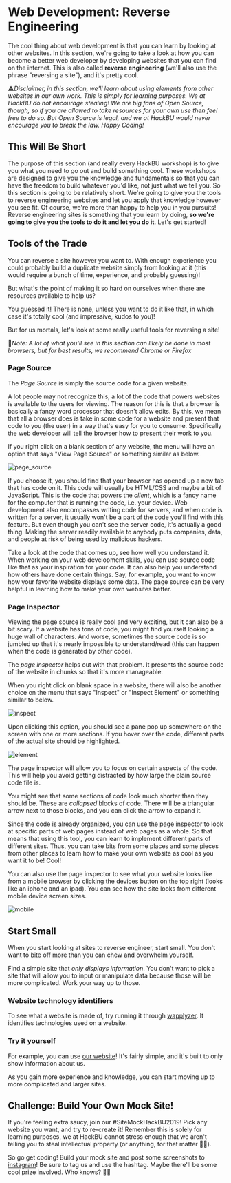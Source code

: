 
# Web Development: Reverse Engineering

The cool thing about web development is that you can learn by looking at other websites. In this section, we're going to take a look at how you can become a better web developer by developing websites that you can find on the internet. This is also called **reverse engineering** (we'll also use the phrase "reversing a site"), and it's pretty cool.

⚠️*Disclaimer, in this section, we'll learn about using elements from other websites in our own work. This is simply for learning purposes. We at HackBU do not encourage stealing! We are big fans of Open Source, though, so if you are allowed to take resources for your own use then feel free to do so. But Open Source is legal, and we at HackBU would never encourage you to break the law. Happy Coding!*

## This Will Be Short

The purpose of this section (and really every HackBU workshop) is to give you what you need to go out and build something cool. These workshops are designed to give you the knowledge and fundamentals so that you can have the freedom to build whatever you'd like, not just what we tell you. So this section is going to be relatively short. We're going to give you the tools to reverse engineering websites and let you apply that knowledge however you see fit. Of course, we're more than happy to help you in you pursuits! Reverse engineering sites is something that you learn by doing, **so we're going to give you the tools to do it and let you do it**. Let's get started!

## Tools of the Trade

You can reverse a site however you want to. With enough experience you could probably build a duplicate website simply from looking at it (this would require a bunch of time, experience, and probably guessing)!

But what's the point of making it so hard on ourselves when there are resources available to help us?

You guessed it! There is none, unless you want to do it like that, in which case it's totally cool (and impressive, kudos to you)!

But for us mortals, let's look at some really useful tools for reversing a site!

📝*Note: A lot of what you'll see in this section can likely be done in most browsers, but for best results, we recommend Chrome or Firefox*

### Page Source

The *Page Source* is simply the source code for a given website.

 A lot people may not recognize this, a lot of the code that powers websites is available to the users for viewing. The reason for this is that a browser is basically a fancy word processor that doesn't allow edits. By this, we mean that all a browser does is take in some code for a website and present that code to you (the user) in a way that's easy for you to consume. Specifically the web developer will tell the browser how to present their work to you.

If you right click on a blank section of any website, the menu will have an option that says "View Page Source" or something similar as below.

![page_source](images/page_source.png)


If you choose it, you should find that your browser has opened up a new tab that has code on it. This code will usually be HTML/CSS and maybe a bit of JavaScript. This is the code that powers the *client*, which is a fancy name for the computer that is running the code, i.e. your device. Web development also encompasses writing code for servers, and when code is written for a server, it usually won't be a part of the code you'll find with this feature. But even though you can't see the server code, it's actually a good thing. Making the server readily available to anybody puts companies, data, and people at risk of being used by malicious hackers.

Take a look at the code that comes up, see how well you understand it. When working on your web development skills, you can use source code like that as your inspiration for your code. It can also help you understand how others have done certain things. Say, for example, you want to know how your favorite website displays some data. The page source can be very helpful in learning how to make your own websites better.

### Page Inspector

Viewing the page source is really cool and very exciting, but it can also be a bit scary. If a website has tons of code, you might find yourself looking a huge wall of characters. And worse, sometimes the source code is so jumbled up that it's nearly impossible to understand/read (this can happen when the code is generated by other code).

The *page inspector* helps out with that problem. It presents the source code of the website in chunks so that it's more manageable.

When you right click on blank space in a website, there will also be another choice on the menu that says "Inspect" or "Inspect Element" or something  similar to below.

![inspect](images/inspect.png)

Upon clicking this option, you should see a pane pop up somewhere on the screen with one or more sections. If you hover over the code, different parts of the actual site should be highlighted.

![element](images/element.png)

The page inspector will allow you to focus on certain aspects of the code. This will help you avoid getting distracted by how large the plain source code file is.

You might see that some sections of code look much shorter than they should be. These are *collapsed* blocks of code. There will be a triangular arrow next to those blocks, and you can click the arrow to expand it.

Since the code is already organized, you can use the page inspector to look at specific parts of web pages instead of web pages as a whole. So that means that using this tool, you can learn to implement different parts of different sites. Thus, you can take bits from some places and some pieces from other places to learn how to make your own website as cool as you want it to be! Cool!

You can also use the page inspector to see what your website looks like from a mobile browser by clicking the devices button on the top right (looks like an iphone and an ipad). You can see how the site looks from different mobile device screen sizes.

![mobile](images/mobile.png)

## Start Small

When you start looking at sites to reverse engineer, start small. You don't want to bite off more than you can chew and overwhelm yourself.

Find a simple site that *only displays information*. You don't want to pick a site that will allow you to input or manipulate data because those will be more complicated. Work your way up to those.

### Website technology identifiers

To see what a website is made of, try running it through [wapplyzer](https://www.wappalyzer.com/). It identifies technologies used on a website.

### Try it yourself

For example, you can use [our website](http://club.hackbu.org/)! It's fairly simple, and it's built to only show information about us.

As you gain more experience and knowledge, you can start moving up to more complicated and larger sites.

## Challenge: Build Your Own Mock Site!

If you're feeling extra saucy, join our #SiteMockHackBU2019! Pick any website you want, and try to re-create it! Remember this is solely for learning purposes, we at HackBU cannot stress enough that we aren't telling you to steal intellectual property (or anything, for that matter 💂🏽‍).

So go get coding! Build your mock site and post some screenshots to [instagram](https://www.instagram.com/hack_bu/)! Be sure to tag us and use the hashtag. Maybe there'll be some cool prize involved. Who knows? 🤷🏿‍
